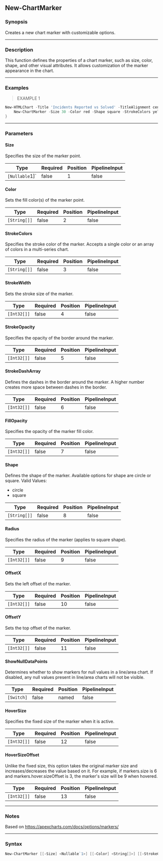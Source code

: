 New-ChartMarker
---------------

### Synopsis
Creates a new chart marker with customizable options.

---

### Description

This function defines the properties of a chart marker, such as size, color, shape, and other visual attributes. It allows customization of the marker appearance in the chart.

---

### Examples
> EXAMPLE 1

```PowerShell
New-HTMLChart -Title 'Incidents Reported vs Solved' -TitleAlignment center {
    New-ChartMarker -Size 30 -Color red -Shape square -StrokeColors yellow
}
```

---

### Parameters
#### **Size**
Specifies the size of the marker point.

|Type          |Required|Position|PipelineInput|
|--------------|--------|--------|-------------|
|`[Nullable`1]`|false   |1       |false        |

#### **Color**
Sets the fill color(s) of the marker point.

|Type        |Required|Position|PipelineInput|
|------------|--------|--------|-------------|
|`[String[]]`|false   |2       |false        |

#### **StrokeColors**
Specifies the stroke color of the marker. Accepts a single color or an array of colors in a multi-series chart.

|Type        |Required|Position|PipelineInput|
|------------|--------|--------|-------------|
|`[String[]]`|false   |3       |false        |

#### **StrokeWidth**
Sets the stroke size of the marker.

|Type       |Required|Position|PipelineInput|
|-----------|--------|--------|-------------|
|`[Int32[]]`|false   |4       |false        |

#### **StrokeOpacity**
Specifies the opacity of the border around the marker.

|Type       |Required|Position|PipelineInput|
|-----------|--------|--------|-------------|
|`[Int32[]]`|false   |5       |false        |

#### **StrokeDashArray**
Defines the dashes in the border around the marker. A higher number creates more space between dashes in the border.

|Type       |Required|Position|PipelineInput|
|-----------|--------|--------|-------------|
|`[Int32[]]`|false   |6       |false        |

#### **FillOpacity**
Specifies the opacity of the marker fill color.

|Type       |Required|Position|PipelineInput|
|-----------|--------|--------|-------------|
|`[Int32[]]`|false   |7       |false        |

#### **Shape**
Defines the shape of the marker. Available options for shape are circle or square.
Valid Values:

* circle
* square

|Type        |Required|Position|PipelineInput|
|------------|--------|--------|-------------|
|`[String[]]`|false   |8       |false        |

#### **Radius**
Specifies the radius of the marker (applies to square shape).

|Type       |Required|Position|PipelineInput|
|-----------|--------|--------|-------------|
|`[Int32[]]`|false   |9       |false        |

#### **OffsetX**
Sets the left offset of the marker.

|Type       |Required|Position|PipelineInput|
|-----------|--------|--------|-------------|
|`[Int32[]]`|false   |10      |false        |

#### **OffsetY**
Sets the top offset of the marker.

|Type       |Required|Position|PipelineInput|
|-----------|--------|--------|-------------|
|`[Int32[]]`|false   |11      |false        |

#### **ShowNullDataPoints**
Determines whether to show markers for null values in a line/area chart. If disabled, any null values present in line/area charts will not be visible.

|Type      |Required|Position|PipelineInput|
|----------|--------|--------|-------------|
|`[Switch]`|false   |named   |false        |

#### **HoverSize**
Specifies the fixed size of the marker when it is active.

|Type       |Required|Position|PipelineInput|
|-----------|--------|--------|-------------|
|`[Int32[]]`|false   |12      |false        |

#### **HoverSizeOffset**
Unlike the fixed size, this option takes the original marker size and increases/decreases the value based on it. For example, if markers.size is 6 and markers.hover.sizeOffset is 3, the marker's size will be 9 when hovered.

|Type       |Required|Position|PipelineInput|
|-----------|--------|--------|-------------|
|`[Int32[]]`|false   |13      |false        |

---

### Notes
Based on https://apexcharts.com/docs/options/markers/

---

### Syntax
```PowerShell
New-ChartMarker [[-Size] <Nullable`1>] [[-Color] <String[]>] [[-StrokeColors] <String[]>] [[-StrokeWidth] <Int32[]>] [[-StrokeOpacity] <Int32[]>] [[-StrokeDashArray] <Int32[]>] [[-FillOpacity] <Int32[]>] [[-Shape] <String[]>] [[-Radius] <Int32[]>] [[-OffsetX] <Int32[]>] [[-OffsetY] <Int32[]>] [-ShowNullDataPoints] [[-HoverSize] <Int32[]>] [[-HoverSizeOffset] <Int32[]>] [<CommonParameters>]
```
